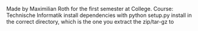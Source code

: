 Made by Maximilian Roth for the first semester at College.
Course: Technische Informatik
install dependencies with python setup.py install in the correct directory,
which is the one you extract the zip/tar-gz to
